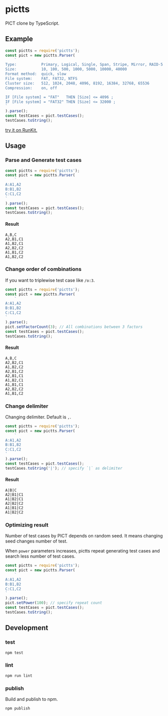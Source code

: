 # pictts

PICT clone by TypeScript.

## Example

```typescript
const pictts = require('pictts');
const pict = new pictts.Parser(
    `
Type:           Primary, Logical, Single, Span, Stripe, Mirror, RAID-5
Size:           10, 100, 500, 1000, 5000, 10000, 40000
Format method:  quick, slow
File system:    FAT, FAT32, NTFS
Cluster size:   512, 1024, 2048, 4096, 8192, 16384, 32768, 65536
Compression:    on, off

IF [File system] = "FAT"   THEN [Size] <= 4096 ;
IF [File system] = "FAT32" THEN [Size] <= 32000 ;
`
).parse();
const testCases = pict.testCases();
testCases.toString();
```

[try it on RunKit.](https://npm.runkit.com/pictts)

## Usage

### Parse and Generate test cases

```typescript
const pictts = require('pictts');
const pict = new pictts.Parser(
    `
A:A1,A2
B:B1,B2
C:C1,C2
`
).parse();
const testCases = pict.testCases();
testCases.toString();
```

#### Result

```
A,B,C
A2,B1,C1
A1,B2,C1
A2,B2,C2
A1,B1,C2
A1,B2,C2
```

### Change order of combinations

If you want to triplewise test case like `/o:3`.

```typescript
const pictts = require('pictts');
const pict = new pictts.Parser(
    `
A:A1,A2
B:B1,B2
C:C1,C2
`
).parse();
pict.setFactorCount(3); // All combinations between 3 factors
const testCases = pict.testCases();
testCases.toString();
```

#### Result

```
A,B,C
A2,B2,C1
A1,B2,C2
A2,B1,C2
A2,B1,C1
A1,B2,C1
A1,B1,C1
A2,B2,C2
A1,B1,C2
```

### Change delimiter

Changing delimiter.
Default is `,`.

```typescript
const pictts = require('pictts');
const pict = new pictts.Parser(
    `
A:A1,A2
B:B1,B2
C:C1,C2
`
).parse();
const testCases = pict.testCases();
testCases.toString('|'); // specify `|` as delimiter
```

#### Result

```
A|B|C
A2|B1|C1
A1|B2|C1
A2|B2|C2
A1|B1|C2
A1|B2|C2
```

### Optimizing result

Number of test cases by PICT depends on random seed.
It means changing seed changes number of test.

When `power` parameters increases, pictts repeat generating test cases and search less number of test cases.

```typescript
const pictts = require('pictts');
const pict = new pictts.Parser(
    `
A:A1,A2
B:B1,B2
C:C1,C2
`
).parse();
pict.setPower(100); // specify repeat count
const testCases = pict.testCases();
testCases.toString();
```

## Development

### test

```
npm test
```

### lint

```
npm run lint
```

### publish

Build and publish to npm.

```
npm publish
```
